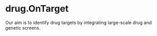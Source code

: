 # drug.OnTarget
 Our aim is to identify drug targets by integrating large-scale drug and genetic screens.

